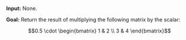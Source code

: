**Input:** None.

**Goal:** Return the result of multiplying the following matrix by the scalar:

$$0.5 \cdot \begin{bmatrix} 1 & 2 \\ 3 & 4 \end{bmatrix}$$
